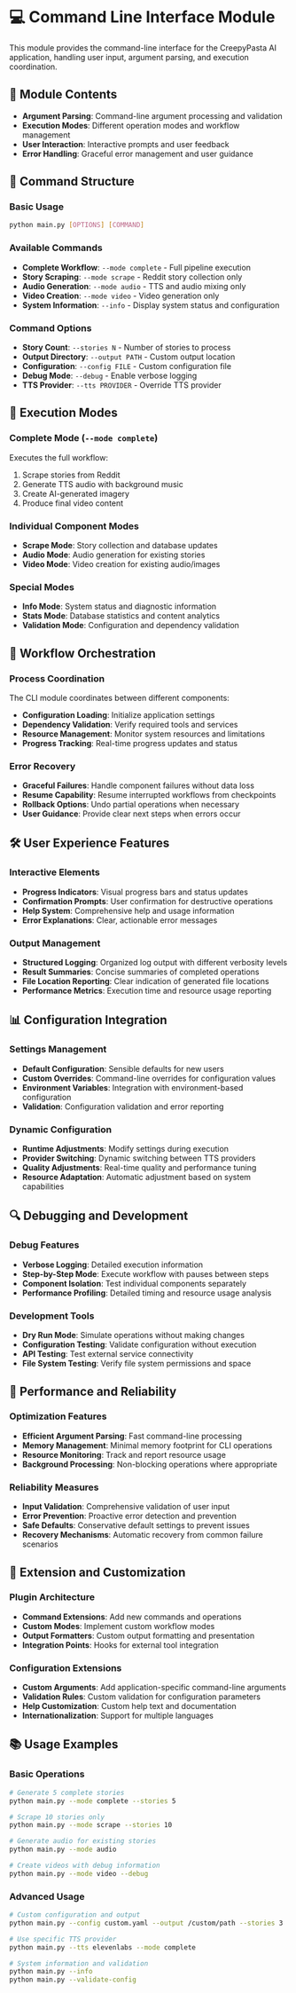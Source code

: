 # 💻 Command Line Interface Module

This module provides the command-line interface for the CreepyPasta AI application, handling user input, argument parsing, and execution coordination.

## 📁 Module Contents

- **Argument Parsing**: Command-line argument processing and validation
- **Execution Modes**: Different operation modes and workflow management
- **User Interaction**: Interactive prompts and user feedback
- **Error Handling**: Graceful error management and user guidance

## 🔧 Command Structure

### Basic Usage
```bash
python main.py [OPTIONS] [COMMAND]
```

### Available Commands
- **Complete Workflow**: `--mode complete` - Full pipeline execution
- **Story Scraping**: `--mode scrape` - Reddit story collection only
- **Audio Generation**: `--mode audio` - TTS and audio mixing only
- **Video Creation**: `--mode video` - Video generation only
- **System Information**: `--info` - Display system status and configuration

### Command Options
- **Story Count**: `--stories N` - Number of stories to process
- **Output Directory**: `--output PATH` - Custom output location
- **Configuration**: `--config FILE` - Custom configuration file
- **Debug Mode**: `--debug` - Enable verbose logging
- **TTS Provider**: `--tts PROVIDER` - Override TTS provider

## 🎯 Execution Modes

### Complete Mode (`--mode complete`)
Executes the full workflow:
1. Scrape stories from Reddit
2. Generate TTS audio with background music
3. Create AI-generated imagery
4. Produce final video content

### Individual Component Modes
- **Scrape Mode**: Story collection and database updates
- **Audio Mode**: Audio generation for existing stories
- **Video Mode**: Video creation for existing audio/images

### Special Modes
- **Info Mode**: System status and diagnostic information
- **Stats Mode**: Database statistics and content analytics
- **Validation Mode**: Configuration and dependency validation

## 🔄 Workflow Orchestration

### Process Coordination
The CLI module coordinates between different components:
- **Configuration Loading**: Initialize application settings
- **Dependency Validation**: Verify required tools and services
- **Resource Management**: Monitor system resources and limitations
- **Progress Tracking**: Real-time progress updates and status

### Error Recovery
- **Graceful Failures**: Handle component failures without data loss
- **Resume Capability**: Resume interrupted workflows from checkpoints
- **Rollback Options**: Undo partial operations when necessary
- **User Guidance**: Provide clear next steps when errors occur

## 🛠️ User Experience Features

### Interactive Elements
- **Progress Indicators**: Visual progress bars and status updates
- **Confirmation Prompts**: User confirmation for destructive operations
- **Help System**: Comprehensive help and usage information
- **Error Explanations**: Clear, actionable error messages

### Output Management
- **Structured Logging**: Organized log output with different verbosity levels
- **Result Summaries**: Concise summaries of completed operations
- **File Location Reporting**: Clear indication of generated file locations
- **Performance Metrics**: Execution time and resource usage reporting

## 📊 Configuration Integration

### Settings Management
- **Default Configuration**: Sensible defaults for new users
- **Custom Overrides**: Command-line overrides for configuration values
- **Environment Variables**: Integration with environment-based configuration
- **Validation**: Configuration validation and error reporting

### Dynamic Configuration
- **Runtime Adjustments**: Modify settings during execution
- **Provider Switching**: Dynamic switching between TTS providers
- **Quality Adjustments**: Real-time quality and performance tuning
- **Resource Adaptation**: Automatic adjustment based on system capabilities

## 🔍 Debugging and Development

### Debug Features
- **Verbose Logging**: Detailed execution information
- **Step-by-Step Mode**: Execute workflow with pauses between steps
- **Component Isolation**: Test individual components separately
- **Performance Profiling**: Detailed timing and resource usage analysis

### Development Tools
- **Dry Run Mode**: Simulate operations without making changes
- **Configuration Testing**: Validate configuration without execution
- **API Testing**: Test external service connectivity
- **File System Testing**: Verify file system permissions and space

## 🚀 Performance and Reliability

### Optimization Features
- **Efficient Argument Parsing**: Fast command-line processing
- **Memory Management**: Minimal memory footprint for CLI operations
- **Resource Monitoring**: Track and report resource usage
- **Background Processing**: Non-blocking operations where appropriate

### Reliability Measures
- **Input Validation**: Comprehensive validation of user input
- **Error Prevention**: Proactive error detection and prevention
- **Safe Defaults**: Conservative default settings to prevent issues
- **Recovery Mechanisms**: Automatic recovery from common failure scenarios

## 🔧 Extension and Customization

### Plugin Architecture
- **Command Extensions**: Add new commands and operations
- **Custom Modes**: Implement custom workflow modes
- **Output Formatters**: Custom output formatting and presentation
- **Integration Points**: Hooks for external tool integration

### Configuration Extensions
- **Custom Arguments**: Add application-specific command-line arguments
- **Validation Rules**: Custom validation for configuration parameters
- **Help Customization**: Custom help text and documentation
- **Internationalization**: Support for multiple languages

## 📚 Usage Examples

### Basic Operations
```bash
# Generate 5 complete stories
python main.py --mode complete --stories 5

# Scrape 10 stories only
python main.py --mode scrape --stories 10

# Generate audio for existing stories
python main.py --mode audio

# Create videos with debug information
python main.py --mode video --debug
```

### Advanced Usage
```bash
# Custom configuration and output
python main.py --config custom.yaml --output /custom/path --stories 3

# Use specific TTS provider
python main.py --tts elevenlabs --mode complete

# System information and validation
python main.py --info
python main.py --validate-config
```
